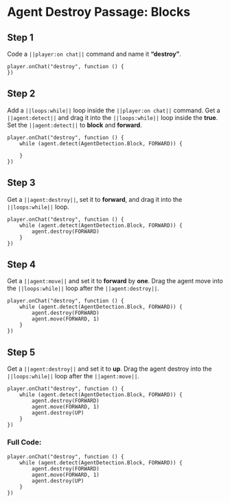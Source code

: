 # Agent Destroy Passage: Blocks


## Step 1
Code a ``||player:on chat||`` command and name it **“destroy”**.

```blocks
player.onChat("destroy", function () {
})
```

## Step 2
Add a ``||loops:while||`` loop inside the ``||player:on chat||`` command. Get a ``||agent:detect||`` and drag it into the ``||loops:while||`` loop inside the **true**. Set the ``||agent:detect||`` to **block** and **forward**. 

```blocks
player.onChat("destroy", function () {
    while (agent.detect(AgentDetection.Block, FORWARD)) {
    	
    }
})
```

## Step 3
Get a  ``||agent:destroy||``, set it to **forward**, and drag it into the ``||loops:while||`` loop.

```blocks
player.onChat("destroy", function () {
    while (agent.detect(AgentDetection.Block, FORWARD)) {
        agent.destroy(FORWARD)
    }
})
```

## Step 4

Get a ``||agent:move||`` and set it to **forward** by **one**. Drag the agent move into the ``||loops:while||`` loop after the ``||agent:destroy||``.

```blocks
player.onChat("destroy", function () {
    while (agent.detect(AgentDetection.Block, FORWARD)) {
        agent.destroy(FORWARD)
        agent.move(FORWARD, 1)
    }
})
```

## Step 5

Get a ``||agent:destroy||`` and set it to **up**. Drag the agent destroy into the ``||loops:while||`` loop after the ``||agent:move||``.

```blocks
player.onChat("destroy", function () {
    while (agent.detect(AgentDetection.Block, FORWARD)) {
        agent.destroy(FORWARD)
        agent.move(FORWARD, 1)
        agent.destroy(UP)
    }
})
```

### Full Code: 

```blocks
player.onChat("destroy", function () {
    while (agent.detect(AgentDetection.Block, FORWARD)) {
        agent.destroy(FORWARD)
        agent.move(FORWARD, 1)
        agent.destroy(UP)
    }
})
```

